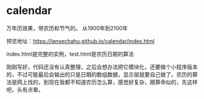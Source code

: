 # calendar

万年历效果，带农历和节气的。 从1900年到2100年

预览地址：<a href="https://lansechahu.github.io/calendar/index.html">https://lansechahu.github.io/calendar/index.html</a>

index.html是完整的实例，test.html是农历日期的算法

刚刚写好，代码还没有认真整理，之后会想办法把它模块化，还要做个小程序版本的，不过可能最后会输出的只是日期的数组数据，显示层就要自己做了。农历的算法是网上找的，到现在我都不知道农历怎么算，感觉好复杂，跟算命似的，先这样吧，头有点晕。
